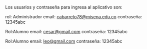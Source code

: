 Los usuarios y contraseña para ingresa al aplicativo son:

rol: Administrador
email: cabarreto78@misena.edu.co
contraseña: 12345abc

Rol:Alumno
email: cesar@gmail.com
contraseña: 12345abc

Rol:Alumno
email: leo@gmail.com
contraseña: 12345abc